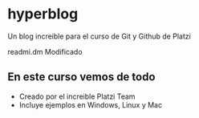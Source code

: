 # hyperblog
Un blog increible para el curso de Git y Github de Platzi

readmi.dm Modificado

## En este curso vemos de todo
* Creado por el increible Platzi Team
* Incluye ejemplos en Windows, Linux y Mac